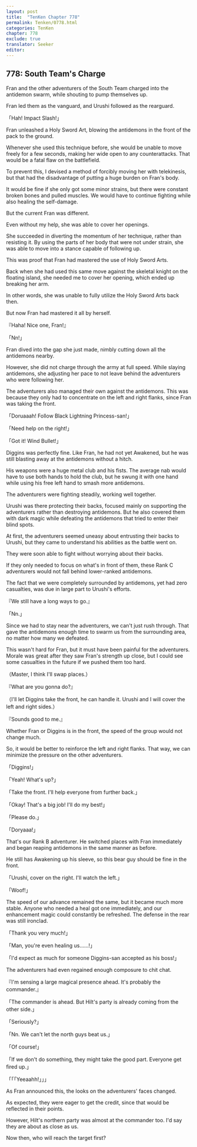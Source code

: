 ```yaml
---
layout: post
title:  "TenKen Chapter 778"
permalink: Tenken/0778.html
categories: TenKen
chapter: 778
exclude: true
translator: Seeker
editor: 
---
```

<h2 id="ch778">778: South Team's Charge</h2>
<p>Fran and the other adventurers of the South Team charged into the antidemon swarm, while shouting to pump themselves up.</p>

<p>Fran led them as the vanguard, and Urushi followed as the rearguard.</p>

<p>「Hah! Impact Slash!」</p>

<p>Fran unleashed a Holy Sword Art, blowing the antidemons in the front of the pack to the ground.</p>

<p>Whenever she used this technique before, she would be unable to move freely for a few seconds, making her wide open to any counterattacks. That would be a fatal flaw on the battlefield.</p>

<p>To prevent this, I devised a method of forcibly moving her with telekinesis, but that had the disadvantage of putting a huge burden on Fran's body.</p>

<p>It would be fine if she only got some minor strains, but there were constant broken bones and pulled muscles. We would have to continue fighting while also healing the self-damage.</p>

<p>But the current Fran was different.</p>

<p>Even without my help, she was able to cover her openings.</p>

<p>She succeeded in diverting the momentum of her technique, rather than resisting it. By using the parts of her body that were not under strain, she was able to move into a stance capable of following up.</p>

<p>This was proof that Fran had mastered the use of Holy Sword Arts.</p>

<p>Back when she had used this same move against the skeletal knight on the floating island, she needed me to cover her opening, which ended up breaking her arm.</p>

<p>In other words, she was unable to fully utilize the Holy Sword Arts back then.</p>

<p>But now Fran had mastered it all by herself.</p>

<p>『Haha! Nice one, Fran!』</p>
<p>「Nn!」</p>

<p>Fran dived into the gap she just made, nimbly cutting down all the antidemons nearby.</p>

<p>However, she did not charge through the army at full speed. While slaying antidemons, she adjusting her pace to not leave behind the adventurers who were following her.</p>

<p>The adventurers also managed their own against the antidemons. This was because they only had to concentrate on the left and right flanks, since Fran was taking the front.</p>

<p>「Doruaaah! Follow Black Lightning Princess-san!」</p>
<p>「Need help on the right!」</p>
<p>「Got it! Wind Bullet!」</p>

<p>Diggins was perfectly fine. Like Fran, he had not yet Awakened, but he was still blasting away at the antidemons without a hitch.</p>

<p>His weapons were a huge metal club and his fists. The average nab would have to use both hands to hold the club, but he swung it with one hand while using his free left hand to smash more antidemons.</p>

<p>The adventurers were fighting steadily, working well together.</p>

<p>Urushi was there protecting their backs, focused mainly on supporting the adventurers rather than destroying antidemons. But he also covered them with dark magic while defeating the antidemons that tried to enter their blind spots.</p>

<p>At first, the adventurers seemed uneasy about entrusting their backs to Urushi, but they came to understand his abilities as the battle went on.</p>

<p>They were soon able to fight without worrying about their backs.</p>

<p>If they only needed to focus on what's in front of them, these Rank C adventurers would not fall behind lower-ranked antidemons.</p>

<p>The fact that we were completely surrounded by antidemons, yet had zero casualties, was due in large part to Urushi's efforts.</p>

<p>『We still have a long ways to go.』</p>
<p>「Nn.」</p>

<p>Since we had to stay near the adventurers, we can't just rush through. That gave the antidemons enough time to swarm us from the surrounding area, no matter how many we defeated.</p>

<p>This wasn't hard for Fran, but it must have been painful for the adventurers. Morale was great after they saw Fran's strength up close, but I could see some casualties in the future if we pushed them too hard.</p>

<p>（Master, I think I'll swap places.）</p>
<p>『What are you gonna do?』</p>
<p>（I'll let Diggins take the front, he can handle it. Urushi and I will cover the left and right sides.）</p>
<p>『Sounds good to me.』</p>

<p>Whether Fran or Diggins is in the front, the speed of the group would not change much.</p>

<p>So, it would be better to reinforce the left and right flanks. That way, we can minimize the pressure on the other adventurers.</p>

<p>「Diggins!」</p>
<p>「Yeah! What's up?」</p>
<p>「Take the front. I'll help everyone from further back.」</p>
<p>「Okay! That's a big job! I'll do my best!」</p>
<p>「Please do.」</p>
<p>「Doryaaa!」</p>

<p>That's our Rank B adventurer. He switched places with Fran immediately and began reaping antidemons in the same manner as before.</p>

<p>He still has Awakening up his sleeve, so this bear guy should be fine in the front.</p>

<p>「Urushi, cover on the right. I'll watch the left.」</p>
<p>「Woof!」</p>

<p>The speed of our advance remained the same, but it became much more stable. Anyone who needed a heal got one immediately, and our enhancement magic could constantly be refreshed. The defense in the rear was still ironclad.</p>

<p>「Thank you very much!」</p>
<p>「Man, you're even healing us……!」</p>
<p>「I'd expect as much for someone Diggins-san accepted as his boss!」</p>

<p>The adventurers had even regained enough composure to chit chat.</p>

<p>『I'm sensing a large magical presence ahead. It's probably the commander.』</p>
<p>「The commander is ahead. But Hilt's party is already coming from the other side.」</p>
<p>「Seriously?」</p>
<p>「Nn. We can't let the north guys beat us.」</p>
<p>「Of course!」</p>
<p>「If we don't do something, they might take the good part. Everyone get fired up.」</p>
<p>「「「Yeeaahh!」」」</p>

<p>As Fran announced this, the looks on the adventurers' faces changed.</p>

<p>As expected, they were eager to get the credit, since that would be reflected in their points.</p>

<p>However, Hilt's northern party was almost at the commander too. I'd say they are about as close as us.</p>

<p>Now then, who will reach the target first?</p>




